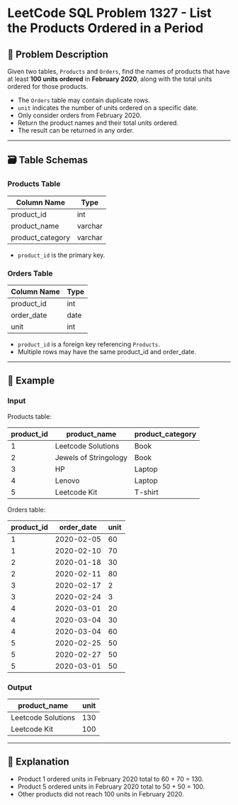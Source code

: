 # LeetCode SQL Problem 1327 - List the Products Ordered in a Period

## 📘 Problem Description

Given two tables, `Products` and `Orders`, find the names of products that have at least **100 units ordered** in **February 2020**, along with the total units ordered for those products.

- The `Orders` table may contain duplicate rows.
- `unit` indicates the number of units ordered on a specific date.
- Only consider orders from February 2020.
- Return the product names and their total units ordered.
- The result can be returned in any order.

---

## 🗃️ Table Schemas

### Products Table

| Column Name      | Type    |
|------------------|---------|
| product_id       | int     |
| product_name     | varchar |
| product_category | varchar |

- `product_id` is the primary key.

### Orders Table

| Column Name | Type |
|-------------|-------|
| product_id  | int   |
| order_date  | date  |
| unit        | int   |

- `product_id` is a foreign key referencing `Products`.
- Multiple rows may have the same product_id and order_date.

---

## 🧪 Example

### Input

Products table:

| product_id | product_name          | product_category |
|------------|-----------------------|------------------|
| 1          | Leetcode Solutions    | Book             |
| 2          | Jewels of Stringology | Book             |
| 3          | HP                    | Laptop           |
| 4          | Lenovo                | Laptop           |
| 5          | Leetcode Kit          | T-shirt          |

Orders table:

| product_id | order_date | unit |
|------------|------------|------|
| 1          | 2020-02-05 | 60   |
| 1          | 2020-02-10 | 70   |
| 2          | 2020-01-18 | 30   |
| 2          | 2020-02-11 | 80   |
| 3          | 2020-02-17 | 2    |
| 3          | 2020-02-24 | 3    |
| 4          | 2020-03-01 | 20   |
| 4          | 2020-03-04 | 30   |
| 4          | 2020-03-04 | 60   |
| 5          | 2020-02-25 | 50   |
| 5          | 2020-02-27 | 50   |
| 5          | 2020-03-01 | 50   |

### Output

| product_name       | unit |
|--------------------|------|
| Leetcode Solutions | 130  |
| Leetcode Kit       | 100  |

---

## 🧠 Explanation

- Product 1 ordered units in February 2020 total to 60 + 70 = 130.
- Product 5 ordered units in February 2020 total to 50 + 50 = 100.
- Other products did not reach 100 units in February 2020.

